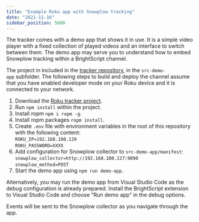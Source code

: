 ```yaml
---
title: "Example Roku app with Snowplow tracking"
date: "2021-11-16"
sidebar_position: 5000
---
```


The tracker comes with a demo app that shows it in use. It is a simple video player with a fixed collection of played videos and an interface to switch between them. The demo app may serve you to understand how to embed Snowplow tracking within a BrightScript channel.

The project in included in the [tracker repository](https://github.com/snowplow-incubator/snowplow-roku-tracker), in the `src-demo-app` subfolder. The following steps to build and deploy the channel assume that you have enabled developer mode on your Roku device and it is connected to your network.

1. Download the [Roku tracker project](https://github.com/snowplow-incubator/snowplow-roku-tracker).
2. Run `npm install` within the project.
3. Install ropm `npm i ropm -g`.
4. Install ropm packages `ropm install`.
5. Create `.env` file with environment variables in the root of this repository with the following content:  
    `ROKU_IP=192.168.100.129`  
    `ROKU_PASSWORD=XXXX`
6. Add configuration for Snowplow collector to `src-demo-app/manifest`:  
    `snowplow_collector=http://192.168.100.127:9090`  
    `snowplow_method=POST`
7. Start the demo app using `npm run demo-app`.

Alternatively, you may run the demo app from Visual Studio Code as the debug configuration is already prepared. Install the BrightScript extension to Visual Studio Code and choose "Run demo app" in the debug options.

Events will be sent to the Snowplow collector as you navigate through the app.
